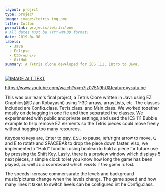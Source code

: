 ```yaml
---
layout: project
type: project
image: images/tetris_img.png
title: Cotton
permalink: projects/tetrisclone
# All dates must be YYYY-MM-DD format!
date: 2019-04-30
labels:
  - Java
  - Eclipse
  - EZGraphics
  - GitHub
summary: A Tetris clone developed for ICS 111, Intro to Java.
---
```


[![IMAGE ALT TEXT](http://img.youtube.com/vi/YOUTUBE_VIDEO_ID_HERE/0.jpg)](https://www.youtube.com/watch?v=m7jz075N9hU&feature=youtu.be "Video Title")

https://www.youtube.com/watch?v=m7jz075N9hU&feature=youtu.be

This was our team's final project, a Tetris Clone written in Java using EZ Graphics(@Dylan Kobayashi) using 1-3D arrays, arrayLists, etc. The classes included are Config.class, Tetris.class, and Main.class. We worked together mostly on debugging in one file and then separated the classes. We experimented with public and private settings, and used the ICS 111 Bubble example to help remove EZ elements so the Tetris pieces could move freely without hogging too many resources. 

Keyboard keys are, Enter to play, ESC to pause, left/right arrow to move, Q and E to rotate and SPACEBAR to drop the piece down faster. Also, we implemented a "Hold" function using boolean to hold a piece for future use by pressing the Shift Key. Lastly, there is a preview window which displays 5 next pieces, a simple clock to let you know how long the game has been played, as well as a scoreboard which resets if the game is lost. 

The speeds increase commensurate the levels and background music/pictures change when the levels change. The game speed and how many lines it takes to switch levels can be configured int he Config.class.
